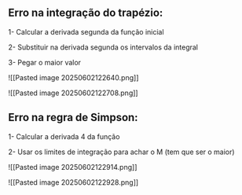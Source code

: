## Erro na integração do trapézio:

1- Calcular a derivada segunda da função inicial

2- Substituir na derivada segunda os intervalos da integral

3- Pegar o maior valor

![[Pasted image 20250602122640.png]]


![[Pasted image 20250602122708.png]]



## Erro na regra de Simpson:

1- Calcular a derivada 4 da função

2- Usar os limites de integração para achar o M (tem que ser o maior)

![[Pasted image 20250602122914.png]]

![[Pasted image 20250602122928.png]]


